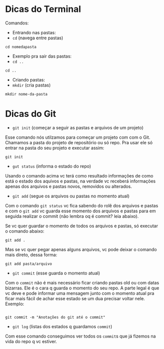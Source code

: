 # Dicas do Terminal

Comandos:

- Entrando nas pastas:
- `cd` (navega entre pastas)

```
cd nomedapasta
```
- Exemplo pra sair das pastas:
- `cd ..`

```
cd ..
```
- Criando pastas:
- `mkdir` (cria pastas)
```
mkdir nome-da-pasta
```

# Dicas do Git

- `git init` (começar a seguir as pastas e arquivos de um projeto)

Esse comando nós utilzamos para começar um projeto com com o Git.
Chamamos a pasta do projeto de repositório ou só repo. Pra usar ele só entrar na pasta do seu projeto e executar assim:
```
git init
```

- `gut status` (informa o estado do repo)

Usando o comando acima vc terá como resultado informações de como está o estado dos aquivos e pastas, na verdade vc receberá informações apenas dos arquivos e pastas novos, removidos ou alterados.

- `git add` (segue os arquivos ou pastas no momento atual)

Com o comando `git status` vc fica sabendo do rolê dos arquivos e pastas e com o `git add` vc guarda esse momento dos arquivos e pastas para em seguida realizar o commit (não lembra oq é commit? leia abaixo).

Se vc quer guardar o momento de todos os arquivos e pastas, só executar o comando abaixo:
```
git add .
```

Mas se vc quer pegar apenas alguns arquivos, vc pode deixar o comando mais direto, dessa forma:

```
git add pasta/arquivo
```

- `git commit` (esse guarda o momento atual)

Com o `commit` não é mais necessário ficar criando pastas old ou com datas bizarras. Ele é o cara q guarda o momento do seu repo.
A parte legal é que vc deve e pode informar uma mensagem junto com o momento atual pra ficar mais fácil de achar esse estado se um dua precisar voltar nele. Exemplo:

```

git commit -m "Anotações do git até o commit"
```

- `git log` (listas dos estados q guardamos `commit`)

Com esse comando conseguimos ver todos os `commit`s que já fizemos na vida do repo q vc estiver.